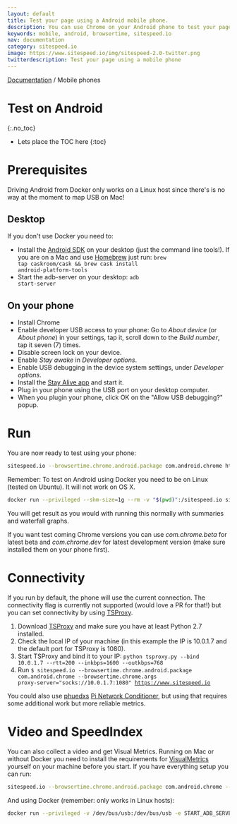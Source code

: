 ```yaml
---
layout: default
title: Test your page using a Android mobile phone.
description: You can use Chrome on your Android phone to test your pages (and get a video and Speed Index).
keywords: mobile, android, browsertime, sitespeed.io
nav: documentation
category: sitespeed.io
image: https://www.sitespeed.io/img/sitespeed-2.0-twitter.png
twitterdescription: Test your page using a mobile phone
---
```

[Documentation](/documentation/sitespeed.io/) / Mobile phones

# Test on Android
{:.no_toc}

* Lets place the TOC here
{:toc}

# Prerequisites
Driving Android from Docker only works on a Linux host since there's is no way at the moment to map USB on Mac!

## Desktop
If you don't use Docker you need to:

 * Install the [Android SDK](http://developer.android.com/sdk/index.html#downloads) on your desktop (just the command line tools!). If you are on a Mac and use [Homebrew](http://brew.sh/) just run: <code>brew tap caskroom/cask && brew cask install android-platform-tools</code>
 * Start the adb-server on your desktop: <code>adb start-server</code>

## On your phone
 * Install Chrome
 * Enable developer USB access to your phone: Go to *About device* (or *About phone*) in your settings, tap it, scroll down to the *Build number*, tap it seven (7) times.
 * Disable screen lock on your device.
 * Enable *Stay awake* in *Developer options*.
 * Enable USB debugging in the device system settings, under *Developer options*.
 * Install the [Stay Alive app](https://play.google.com/store/apps/details?id=com.synetics.stay.alive) and start it.
 * Plug in your phone using the USB port on your desktop computer.
 * When you plugin your phone, click OK on the "Allow USB debugging?" popup.

# Run
You are now ready to test using your phone:

~~~bash
sitespeed.io --browsertime.chrome.android.package com.android.chrome https://www.sitespeed.io
~~~

Remember: To test on Android using Docker you need to be on Linux (tested on Ubuntu). It will not work on OS X.

~~~bash
docker run --privileged --shm-size=1g --rm -v "$(pwd)":/sitespeed.io sitespeedio/sitespeed.io:{% include version/sitespeed.io.txt %} --browsertime.xvfb false --browsertime.chrome.android.package com.android.chrome https://www.sitespeed.io
~~~

You will get result as you would with running this normally with summaries and waterfall graphs.

If you want test coming Chrome versions you can use *com.chrome.beta* for latest beta and *com.chrome.dev* for latest development version (make sure installed them on your phone first).

# Connectivity
If you run by default, the phone will use the current connection. The connectivity flag is currently not supported (would love a PR for that!) but you can set connectivity by using [TSProxy](https://github.com/WPO-Foundation/tsproxy).

1. Download [TSProxy](https://github.com/WPO-Foundation/tsproxy) and make sure you have at least Python 2.7 installed.
2. Check the local IP of your machine (in this example the IP is 10.0.1.7 and the default port for TSProxy is 1080).
3. Start TSProxy and bind it to your IP: <code>python tsproxy.py --bind 10.0.1.7 --rtt=200 --inkbps=1600 --outkbps=768</code>
4. Run <code>$ sitespeed.io --browsertime.chrome.android.package com.android.chrome --browsertime.chrome.args proxy-server="socks://10.0.1.7:1080" https://www.sitespeed.io</code>

You could also use [phuedxs](https://github.com/phuedx) [Pi Network Conditioner](https://github.com/phuedx/pinc), but using that requires some additional work but more reliable metrics.

# Video and SpeedIndex
You can also collect a video and get Visual Metrics. Running on Mac or without Docker you need to install the requirements for [VisualMetrics](https://github.com/sitespeedio/docker-visualmetrics-deps/blob/master/Dockerfile) yourself on your machine before you start. If you have everything setup you can run:

~~~bash
sitespeed.io --browsertime.chrome.android.package com.android.chrome --video --speedIndex https://www.sitespeed.io
~~~

And using Docker (remember: only works in Linux hosts):

~~~bash
docker run --privileged -v /dev/bus/usb:/dev/bus/usb -e START_ADB_SERVER=true --shm-size=1g --rm -v "$(pwd)":/sitespeed.io sitespeedio/sitespeed.io:{% include version/sitespeed.io.txt %}  -n 1 --browsertime.chrome.android.package com.android.chrome --browsertime.xvfb false https://www.sitespeed.io
~~~
